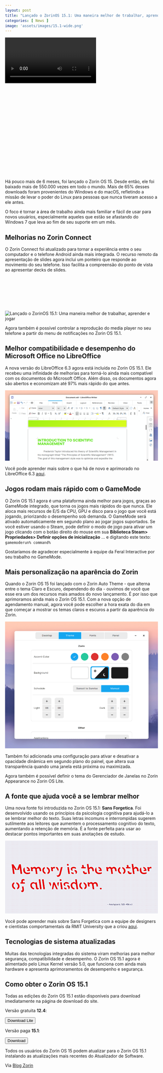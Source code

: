 ```yaml
---
layout: post
title: "Lançado o ZorinOS 15.1: Uma maneira melhor de trabalhar, aprender e jogar"
categories: [ News ]
image: 'assets/images/15.1-wide.png'
---
```


<video autoplay>
      <source src="https://assets.zorincdn.com/videos/15/ultimate.mp4" type="video/mp4">
</video> 

<!-- QUADRADO -->
<script async src="//pagead2.googlesyndication.com/pagead/js/adsbygoogle.js"></script>
<ins class="adsbygoogle"
style="display:inline-block;width:336px;height:280px"
data-ad-client="ca-pub-2838251107855362"
data-ad-slot="5351066970"></ins>
<script>
(adsbygoogle = window.adsbygoogle || []).push({});
</script>

Há pouco mais de 6 meses, foi lançado o Zorin OS 15. Desde então, ele foi baixado mais de 550.000 vezes em todo o mundo. Mais de 65% desses downloads foram provenientes do Windows e do macOS, refletindo a missão de levar o poder do Linux para pessoas que nunca tiveram acesso a ele antes.

O foco é tornar a área de trabalho ainda mais familiar e fácil de usar para novos usuários, especialmente aqueles que estão se afastando do Windows 7 que leva ao fim de seu suporte em um mês.

## Melhorias no Zorin Connect

O Zorin Connect foi atualizado para tornar a experiência entre o seu computador e o telefone Android ainda mais integrada. O recurso remoto da apresentação de slides agora inclui um ponteiro que responde ao movimento do seu telefone. Isso facilita a compreensão do ponto de vista ao apresentar decks de slides.

<!-- MINI ANÚNCIO -->
<script async src="//pagead2.googlesyndication.com/pagead/js/adsbygoogle.js"></script>
<!-- Games Root -->
<ins class="adsbygoogle"
style="display:inline-block;width:730px;height:95px"
data-ad-client="ca-pub-2838251107855362"
data-ad-slot="5351066970"></ins>
<script>
(adsbygoogle = window.adsbygoogle || []).push({});
</script>

![Lançado o ZorinOS 15.1: Uma maneira melhor de trabalhar, aprender e jogar](/assets/images/ZorinConnect-Slideshow.gif)

Agora também é possível controlar a reprodução do media player no seu telefone a partir do menu de notificações no Zorin OS 15.1.

## Melhor compatibilidade e desempenho do Microsoft Office no LibreOffice

A nova versão do LibreOffice 6.3 agora está incluída no Zorin OS 15.1. Ele recebeu uma infinidade de melhorias para torná-lo ainda mais compatível com os documentos do Microsoft Office. Além disso, os documentos agora são abertos e economizam até 97% mais rápido do que antes.

![Lançado o ZorinOS 15.1: Uma maneira melhor de trabalhar, aprender e jogar](/assets/images/LibreOffice.png)

Você pode aprender mais sobre o que há de novo e aprimorado no LibreOffice 6.3 [aqui](https://wiki.documentfoundation.org/ReleaseNotes/6.3).

## Jogos rodam mais rápido com o GameMode

O Zorin OS 15.1 agora é uma plataforma ainda melhor para jogos, graças ao GameMode integrado, que torna os jogos mais rápidos do que nunca. Ele aloca mais recursos de E/S da CPU, GPU e disco para o jogo que você está jogando, priorizando o desempenho sob demanda. O GameMode será ativado automaticamente em segundo plano ao jogar jogos suportados. Se você estiver usando o Steam, pode definir o modo de jogo para ativar um jogo clicando com o botão direito do mouse em sua **Biblioteca Steam> Propriedades> Definir opções de inicialização** ... e digitando este texto: `gamemoderun% command%`

Gostaríamos de agradecer especialmente à equipe da Feral Interactive por seu trabalho no GameMode.

<!-- RETANGULO LARGO 2 -->
<script async src="//pagead2.googlesyndication.com/pagead/js/adsbygoogle.js"></script>
<ins class="adsbygoogle"
style="display:block; text-align:center;"
data-ad-layout="in-article"
data-ad-format="fluid"
data-ad-client="ca-pub-2838251107855362"
data-ad-slot="8549252987"></ins>
<script>
(adsbygoogle = window.adsbygoogle || []).push({});
</script>

## Mais personalização na aparência do Zorin

Quando o Zorin OS 15 foi lançado com o Zorin Auto Theme - que alterna entre o tema Claro e Escuro, dependendo do dia - ouvimos de você que esse era um dos recursos mais amados do novo lançamento. É por isso que aprimoramos ainda mais o Zorin OS 15.1. Com a nova opção de agendamento manual, agora você pode escolher a hora exata do dia em que começar a mostrar os temas claros e escuros a partir da aparência do Zorin.

![Lançado o ZorinOS 15.1: Uma maneira melhor de trabalhar, aprender e jogar](/assets/images/ZorinAutoTheme-Manual.png)

Também foi adicionada uma configuração para ativar e desativar a opacidade dinâmica em segundo plano do painel, que altera sua transparência quando uma janela está próxima ou maximizada.

Agora também é possível definir o tema do Gerenciador de Janelas no Zorin Appearance no Zorin OS Lite.

## A fonte que ajuda você a se lembrar melhor

Uma nova fonte foi introduzida no Zorin OS 15.1: **Sans Forgetica**. Foi desenvolvido usando os princípios da psicologia cognitiva para ajudá-lo a se lembrar melhor do texto. Suas letras incomuns e interrompidas sugerem sutilmente aos leitores que aumentem o processamento cognitivo do texto, aumentando a retenção de memória. É a fonte perfeita para usar ao destacar pontos importantes em suas anotações de estudo.

<!-- RETANGULO LARGO -->
<script async src="https://pagead2.googlesyndication.com/pagead/js/adsbygoogle.js"></script>
<!-- Informat -->
<ins class="adsbygoogle"
style="display:block"
data-ad-client="ca-pub-2838251107855362"
data-ad-slot="2327980059"
data-ad-format="auto"
data-full-width-responsive="true"></ins>
<script>
(adsbygoogle = window.adsbygoogle || []).push({});
</script>

![Lançado o ZorinOS 15.1: Uma maneira melhor de trabalhar, aprender e jogar](/assets/images/Sans-Forgetica.png)

Você pode aprender mais sobre Sans Forgetica com a equipe de designers e cientistas comportamentais da RMIT University que a criou [aqui](https://sansforgetica.rmit/).

## Tecnologias de sistema atualizadas

Muitas das tecnologias integradas do sistema viram melhorias para melhor segurança, compatibilidade e desempenho. O Zorin OS 15.1 agora é alimentado pelo Linux Kernel versão 5.0, que funciona com ainda mais hardware e apresenta aprimoramentos de desempenho e segurança.

## Como obter o Zorin OS 15.1

Todas as edições do Zorin OS 15.1 estão disponíveis para download imediatamente na página de download do site.

Versão gratuita **12.4**:

<a href="https://zorinos.com/download/12/lite/" target="_blank" rel="noreferrer noopener"><button type="button" class="btn btn-success btn-lg">Download Lite</button></a>

Versão paga **15.1**:

<a href="https://zorinos.com/download/" target="_blank" rel="noreferrer noopener"><button type="button" class="btn btn-primary btn-lg">Download</button></a>

Todos os usuários do Zorin OS 15 podem atualizar para o Zorin OS 15.1 instalando as atualizações mais recentes do Atualizador de Software.


Via [Blog Zorin](https://zoringroup.com/blog/2019/12/12/zorin-os-15-1-is-released-a-better-way-to-work-learn-and-play/)
